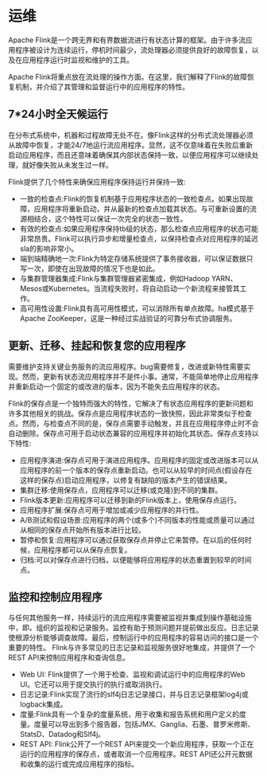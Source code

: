 # 运维

Apache Flink是一个跨无界和有界数据流进行有状态计算的框架。由于许多流应用程序被设计为连续运行，停机时间最少，流处理器必须提供良好的故障恢复，以及在应用程序运行时监视和维护的工具。

Apache Flink将重点放在流处理的操作方面。在这里，我们解释了Flink的故障恢复机制，并介绍了其管理和监督运行中的应用程序的特性。

## 7\*24小时全天候运行

在分布式系统中，机器和过程故障无处不在。像Flink这样的分布式流处理器必须从故障中恢复，才能24/7地运行流应用程序。显然，这不仅意味着在失败后重新启动应用程序，而且还意味着确保其内部状态保持一致，以便应用程序可以继续处理，就好像失败从未发生过一样。

Flink提供了几个特性来确保应用程序保持运行并保持一致:

* 一致的检查点:Flink的恢复机制基于应用程序状态的一致检查点。如果出现故障，应用程序将重新启动，并从最新的检查点加载其状态。与可重新设置的流源相结合，这个特性可以保证一次完全的状态一致性。
* 有效的检查点:如果应用程序保持tb级的状态，那么检查点应用程序的状态可能非常昂贵。Flink可以执行异步和增量检查点，以保持检查点对应用程序的延迟sla的影响非常小。
* 端到端精确地一次:Flink为特定存储系统提供了事务接收器，可以保证数据只写一次，即使在出现故障的情况下也是如此。
* 与集群管理器集成:Flink与集群管理器紧密集成，例如Hadoop YARN、Mesos或Kubernetes。当流程失败时，将自动启动一个新流程来接管其工作。
* 高可用性设置:Flink具有高可用性模式，可以消除所有单点故障。ha模式基于Apache ZooKeeper，这是一种经过实战验证的可靠分布式协调服务。

## 更新、迁移、挂起和恢复您的应用程序

需要维护支持关键业务服务的流应用程序。bug需要修复，改进或新特性需要实现。然而，更新有状态流应用程序并不是件小事。通常，不能简单地停止应用程序并重新启动一个固定的或改进的版本，因为不能失去应用程序的状态。

Flink的保存点是一个独特而强大的特性，它解决了有状态应用程序的更新问题和许多其他相关的挑战。保存点是应用程序状态的一致快照，因此非常类似于检查点。然而，与检查点不同的是，保存点需要手动触发，并且在应用程序停止时不会自动删除。保存点可用于启动状态兼容的应用程序并初始化其状态。保存点支持以下特性:

* 应用程序演进:保存点可用于演进应用程序。应用程序的固定或改进版本可以从应用程序的前一个版本的保存点重新启动。也可以从较早的时间点\(假设存在这样的保存点\)启动应用程序，以修复有缺陷的版本产生的错误结果。
* 集群迁移:使用保存点，应用程序可以迁移\(或克隆\)到不同的集群。
* Flink版本更新:应用程序可以迁移到新的Flink版本上，使用保存点运行。
* 应用程序扩展:保存点可用于增加或减少应用程序的并行性。
* A/B测试和假设场景:应用程序的两个\(或多个\)不同版本的性能或质量可以通过从相同的保存点开始所有版本进行比较。
* 暂停和恢复:应用程序可以通过获取保存点并停止它来暂停。在以后的任何时候，应用程序都可以从保存点恢复。
* 归档:可以对保存点进行归档，以便能够将应用程序的状态重置到较早的时间点。

## 监控和控制应用程序

与任何其他服务一样，持续运行的流应用程序需要被监视并集成到操作基础设施中，即。组织的监视和记录服务。监控有助于预测问题并提前做出反应。日志记录使根源分析能够调查故障。最后，控制运行中的应用程序的容易访问的接口是一个重要的特性。 Flink与许多常见的日志记录和监视服务很好地集成，并提供了一个REST API来控制应用程序和查询信息。

* Web UI: Flink提供了一个用于检查、监视和调试运行中的应用程序的Web UI。它还可以用于提交执行的执行或取消执行。
* 日志记录:Flink实现了流行的slf4j日志记录接口，并与日志记录框架log4j或logback集成。
* 度量:Flink具有一个复杂的度量系统，用于收集和报告系统和用户定义的度量。度量可以导出到多个报告器，包括JMX、Ganglia、石墨、普罗米修斯、StatsD、Datadog和Slf4j。
* REST API: Flink公开了一个REST API来提交一个新应用程序，获取一个正在运行的应用程序的保存点，或者取消一个应用程序。REST API还公开元数据和收集的运行或完成应用程序的指标。

